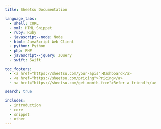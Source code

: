 ```yaml
---
title: Sheetsu Documentation

language_tabs:
  - shell: cURL
  - xml: HTML Snippet
  - ruby: Ruby
  - javascript--node: Node
  - html: JavaScript Web Client
  - python: Python
  - php: PHP
  - javascript--jquery: JQuery
  - swift: Swift

toc_footers:
  - <a href="https://sheetsu.com/your-apis">Dashboard</a>
  - <a href="https://sheetsu.com/pricing">Pricing</a>
  - <a href="https://sheetsu.com/get-month-free">Refer a friend!</a>

search: true

includes:
  - introduction
  - core
  - snippet
  - other
---
```

